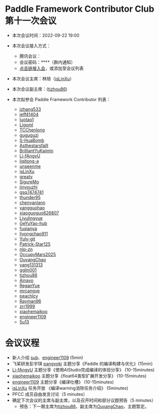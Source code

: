 # Paddle Framework Contributor Club 第十一次会议

- 本次会议时间：2022-09-22 19:00

- 本次会议接入方式：

  - 腾讯会议：
  - 会议密码：\*\*\*\*（群内通知）
  - [点击链接入会]()，或添加至会议列表

- 本次会议主席：林旭（[isLinXu](https://github.com/isLinXu)）

- 本次会议副主席：([tizhou86](https://github.com/tizhou86))

- 本次拟参会 Paddle Framework Contributor 列表：

  - [jzhang533](https://github.com/jzhang533)
  - [jeff41404](https://github.com/jeff41404)
  - [luotao1](https://github.com/luotao1)
  - [Ligoml](https://github.com/Ligoml)
  - [TCChenlong](https://github.com/TCChenlong)
  - [guguguzi](https://github.com/guguguzi)
  - [S-HuaBomb](https://github.com/S-HuaBomb)
  - [Asthestarsfalll](https://github.com/Asthestarsfalll)
  - [BrilliantYuKaimin](https://github.com/BrilliantYuKaimin)
  - [Li-fAngyU](https://github.com/Li-fAngyU)
  - [liqitong-a](https://github.com/liqitong-a)
  - [unseenme](https://github.com/unseenme)
  - [isLinXu](https://github.com/isLinXu)
  - [greatv](https://github.com/greatv)
  - [SigureMo](https://github.com/SigureMo)
  - [jinyouzhi](https://github.com/jinyouzhi)
  - [gsq7474741](https://github.com/gsq7474741)
  - [thunder95](https://github.com/thunder95)
  - [chenyanlann](https://github.com/chenyanlann)
  - [yangguohao](https://github.com/yangguohao)
  - [xiaoguoguo626807](https://github.com/xiaoguoguo626807)
  - [Liyulingyue](https://github.com/Liyulingyue)
  - [GeYuYao-hub](https://github.com/GeYuYao-hub)
  - [fuqianya](https://github.com/fuqianya)
  - [liyongchao911](https://github.com/liyongchao911)
  - [Yulv-git](https://github.com/Yulv-git)
  - [Patrick-Star125](https://github.com/Patrick-Star125)
  - [nlp-zn](https://github.com/nlp-zn)
  - [OccupyMars2025](https://github.com/OccupyMars2025)
  - [OuyangChao](https://github.com/OuyangChao)
  - [yang131313](https://github.com/yang131313)
  - [gglin001](https://github.com/gglin001)
  - [tizhou86](https://github.com/tizhou86)
  - [Ainavo](https://github.com/Ainavo)
  - [ReganYue](https://github.com/ReganYue)
  - [mrcangye](https://github.com/mrcangye)
  - [peachlcy](https://github.com/peachlcy)
  - [Rayman96](https://github.com/Rayman96)
  - [zrr1999](https://github.com/zrr1999)
  - [xiaohemaikoo](https://github.com/xiaohemaikoo)
  - [engineer1109](https://github.com/engineer1109)
  - [5u13](https://github.com/5u13)

  

# 会议议程

- 新人介绍 [sub](https://github.com/5u13)、[engineer1109](https://github.com/engineer1109) (5min)
- 飞桨研发彭宇琪 [pangyoki](https://github.com/pangyoki) 主题分享《Paddle 的编译构建与优化》(15min)
- [Li-fAngyU](https://github.com/Li-fAngyU) 主题分享《使用AIStudio完成编译的体验分享》 (10-15minutes)
- [xiaohemaikoo](https://github.com/xiaohemaikoo) 主题分享《float64类型扩展开发分享》 (10-15minutes)
- [engineer1109](https://github.com/engineer1109) 主题分享《编译吐槽》 (10-15minutes)
- [isLinXu](https://github.com/isLinXu) 任务开放 《编译warning消除任务介绍》 (5minutes)
- PFCC 成员自由发言讨论（5 minutes）
- 确定下次会议的主席与副主席，以及召开时间和部分议题预告（5 minutes）
  - 预告：下一期主席为[tizhou86](https://github.com/tizhou86)，副主席为[OuyangChao](https://github.com/OuyangChao)，主题暂定。